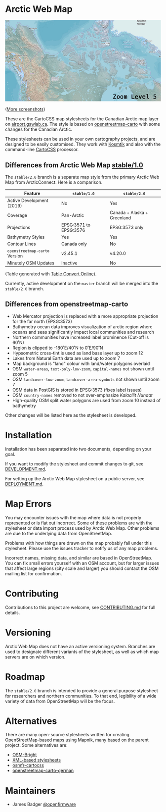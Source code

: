 # Arctic Web Map

![samples/z5.jpg](samples/z5.jpg)

([More screenshots](samples))

These are the CartoCSS map stylesheets for the Canadian Arctic map layer on [airport.gswlab.ca][airport]. The style is based on [openstreetmap-carto][osm-carto] with some changes for the Canadian Arctic.

These stylesheets can be used in your own cartography projects, and are designed to be easily customised. They work with [Kosmtik][] and also with the command-line [CartoCSS][] processor.

[airport]: http://airport.gswlab.ca
[CartoCSS]: https://github.com/mapbox/carto
[Kosmtik]: https://github.com/kosmtik/kosmtik
[osm-carto]: https://github.com/gravitystorm/openstreetmap-carto

## Differences from Arctic Web Map [stable/1.0][stable-10]

The `stable/2.0` branch is a separate map style from the primary Arctic Web Map from ArcticConnect. Here is a comparison.

| Feature                       | `stable/1.0`           | `stable/2.0`                |
|-------------------------------|------------------------|-----------------------------|
| Active Development (2019)     | No                     | Yes                         |
| Coverage                      | Pan-Arctic             | Canada + Alaska + Greenland |
| Projections                   | EPSG:3571 to EPSG:3576 | EPSG:3573 only              |
| Bathymetry Styles             | Yes                    | Yes                         |
| Contour Lines                 | Canada only            | No                          |
| `openstreetmap-carto` Version | v2.45.1                | v4.20.0                     |
| Minutely OSM Updates          | Inactive               | No                          |

(Table generated with [Table Convert Online][table-convert]).

Currently, active development on the `master` branch will be merged into the `stable/2.0` branch.

[stable-10]: https://github.com/GeoSensorWebLab/awm-styles/tree/stable/1.0
[table-convert]: https://tableconvert.com

## Differences from openstreetmap-carto

* Web Mercator projection is replaced with a more appropriate projection for the far north (EPSG:3573)
* Bathymetry ocean data improves visualization of arctic region where oceans and seas significantly impact local communities and research
* Northern communities have increased label prominence (Cut-off is 60˚N)
* Region is clipped to -180˚E/40˚N to 0˚E/90˚N
* Hypsometric cross-tint is used as land base layer up to zoom 12
* Lakes from Natural Earth data are used up to zoom 7
* Map background is "land" colour with land/water polygons overlaid
* OSM `water-areas`, `text-poly-low-zoom`, `capital-names` not shown until zoom 5
* OSM `landcover-low-zoom`, `landcover-area-symbols` not shown until zoom 7
* OSM data in PostGIS is stored in EPSG:3573 (fixes label issues)
* OSM `country-names` removed to not over-emphasize *Kalaallit Nunaat*
* High-quality OSM split water polygons are used from zoom 10 instead of bathymetry

Other changes will be listed here as the stylesheet is developed.

# Installation

Installation has been separated into two documents, depending on your goal.

If you want to modify the stylesheet and commit changes to git, see [DEVELOPMENT.md](DEVELOPMENT.md).

For setting up the Arctic Web Map stylesheet on a public server, see [DEPLOYMENT.md](DEPLOYMENT.md).

# Map Errors

You may encounter issues with the map where data is not properly represented or is flat out incorrect. Some of these problems are with the stylesheet or data import process used by Arctic Web Map. Other problems are due to the underlying data from OpenStreetMap.

Problems with how things are drawn on the map probably fall under this stylesheet. Please use the issues tracker to notify us of any map problems.

Incorrect names, missing data, and similar are based in OpenStreetMap. You can fix small errors yourself with an OSM account, but for larger issues that affect large regions (city scale and larger) you should contact the OSM mailing list for confirmation.

# Contributing

Contributions to this project are welcome, see [CONTRIBUTING.md](CONTRIBUTING.md) for full details.

# Versioning

Arctic Web Map does not have an active versioning system. Branches are used to designate different variants of the stylesheet, as well as which map servers are on which version.

# Roadmap

The `stable/2.0` branch is intended to provide a general purpose stylesheet for researchers and northern communities. To that end, legibility of a wide variety of data from OpenStreetMap will be the focus.

# Alternatives

There are many open-source stylesheets written for creating OpenStreetMap-based maps using Mapnik, many based on the parent project. Some alternatives are:

* [OSM-Bright](https://github.com/mapbox/osm-bright)
* [XML-based stylesheets](https://trac.openstreetmap.org/browser/subversion/applications/rendering/mapnik)
* [osmfr-cartocss](https://github.com/cquest/osmfr-cartocss)
* [openstreetmap-carto-german](https://github.com/giggls/openstreetmap-carto-de)

# Maintainers

* James Badger [@openfirmware](https://github.com/openfirmware/)
